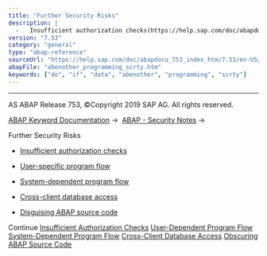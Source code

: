 ```yaml
---
title: "Further Security Risks"
description: |
  -   Insufficient authorization checks(https://help.sap.com/doc/abapdocu_753_index_htm/7.53/en-US/abenauthority_scrty.htm) -   User-specific program flow(https://help.sap.com/doc/abapdocu_753_index_htm/7.53/en-US/abenuser_dependent_scrty.htm) -   System-dependent program flow(https://help.sap.c
version: "7.53"
category: "general"
type: "abap-reference"
sourceUrl: "https://help.sap.com/doc/abapdocu_753_index_htm/7.53/en-US/abenother_programming_scrty.htm"
abapFile: "abenother_programming_scrty.htm"
keywords: ["do", "if", "data", "abenother", "programming", "scrty"]
---
```


* * *

AS ABAP Release 753, ©Copyright 2019 SAP AG. All rights reserved.

[ABAP Keyword Documentation](https://help.sap.com/doc/abapdocu_753_index_htm/7.53/en-US/abenabap.htm) →  [ABAP - Security Notes](https://help.sap.com/doc/abapdocu_753_index_htm/7.53/en-US/abenabap_security.htm) → 

Further Security Risks

-   [Insufficient authorization checks](https://help.sap.com/doc/abapdocu_753_index_htm/7.53/en-US/abenauthority_scrty.htm)

-   [User-specific program flow](https://help.sap.com/doc/abapdocu_753_index_htm/7.53/en-US/abenuser_dependent_scrty.htm)

-   [System-dependent program flow](https://help.sap.com/doc/abapdocu_753_index_htm/7.53/en-US/abensystem_dependent_scrty.htm)

-   [Cross-client database access](https://help.sap.com/doc/abapdocu_753_index_htm/7.53/en-US/abenclient_dependent_scrty.htm)

-   [Disguising ABAP source code](https://help.sap.com/doc/abapdocu_753_index_htm/7.53/en-US/abenobscure_code_scrty.htm)

Continue
[Insufficient Authorization Checks](https://help.sap.com/doc/abapdocu_753_index_htm/7.53/en-US/abenauthority_scrty.htm)
[User-Dependent Program Flow](https://help.sap.com/doc/abapdocu_753_index_htm/7.53/en-US/abenuser_dependent_scrty.htm)
[System-Dependent Program Flow](https://help.sap.com/doc/abapdocu_753_index_htm/7.53/en-US/abensystem_dependent_scrty.htm)
[Cross-Client Database Access](https://help.sap.com/doc/abapdocu_753_index_htm/7.53/en-US/abenclient_dependent_scrty.htm)
[Obscuring ABAP Source Code](https://help.sap.com/doc/abapdocu_753_index_htm/7.53/en-US/abenobscure_code_scrty.htm)